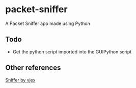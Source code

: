 # packet-sniffer
A Packet Sniffer app made using Python 
## Todo
 - Get the python script imported into the GUIPython script

## Other references
[Sniffer by vjex](https://github.com/vjex/Sniffer)
